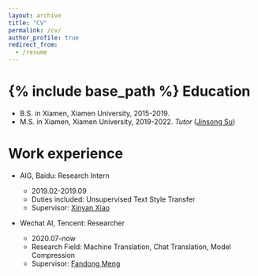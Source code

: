 ```yaml
---
layout: archive
title: "CV"
permalink: /cv/
author_profile: true
redirect_from:
  - /resume
---
```


{% include base_path %}
Education
======
* B.S. in Xiamen, Xiamen University, 2015-2019.
* M.S. in Xiamen, Xiamen University, 2019-2022. *Tutor* ([Jinsong Su](https://cdmc.xmu.edu.cn/info/1010/1054.htm))

Work experience
======
* AIG, Baidu: Research Intern
  * 2019.02-2019.09 
  * Duties included: Unsupervised Text Style Transfer
  * Supervisor: [Xinyan Xiao](https://scholar.google.com/citations?hl=zh-CN&user=lWRYa3wAAAAJ)

* Wechat AI, Tencent: Researcher
  * 2020.07-now
  * Research Field: Machine Translation, Chat Translation, Model Compression
  * Supervisor: [Fandong Meng](https://fandongmeng.github.io/)
